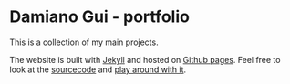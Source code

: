 Damiano Gui - portfolio
=========
This is a collection of my main projects.

The website is built with [Jekyll](http://jekyllrb.com) and hosted on [Github pages](https://pages.github.com). Feel free to look at the [sourcecode](https://github.com/damianogui/playground) and [play around with it](http://codepen.io/damianogui/pen/LRWXmZ).